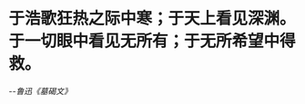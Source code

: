 # 于浩歌狂热之际中寒；于天上看见深渊。于一切眼中看见无所有；于无所希望中得救。 

######                                                                     --鲁迅《墓碣文》
